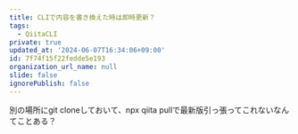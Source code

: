```yaml
---
title: CLIで内容を書き換えた時は即時更新？
tags:
  - QiitaCLI
private: true
updated_at: '2024-06-07T16:34:06+09:00'
id: 7f74f15f22fedde5e193
organization_url_name: null
slide: false
ignorePublish: false
---
```


別の場所にgit cloneしておいて、npx qiita pullで最新版引っ張ってこれないなんてことある？
